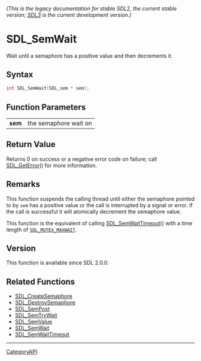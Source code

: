 ###### (This is the legacy documentation for stable SDL2, the current stable version; [SDL3](https://wiki.libsdl.org/SDL3/) is the current development version.)
# SDL_SemWait

Wait until a semaphore has a positive value and then decrements it.

## Syntax

```c
int SDL_SemWait(SDL_sem * sem);

```

## Function Parameters

|             |                       |
| ----------- | --------------------- |
| **sem**     | the semaphore wait on |

## Return Value

Returns 0 on success or a negative error code on failure; call
[SDL_GetError](SDL_GetError)() for more information.

## Remarks

This function suspends the calling thread until either the semaphore
pointed to by `sem` has a positive value or the call is interrupted by a
signal or error. If the call is successful it will atomically decrement the
semaphore value.

This function is the equivalent of calling
[SDL_SemWaitTimeout](SDL_SemWaitTimeout)() with a time length of
[`SDL_MUTEX_MAXWAIT`](SDL_MUTEX_MAXWAIT).

## Version

This function is available since SDL 2.0.0.

## Related Functions

* [SDL_CreateSemaphore](SDL_CreateSemaphore)
* [SDL_DestroySemaphore](SDL_DestroySemaphore)
* [SDL_SemPost](SDL_SemPost)
* [SDL_SemTryWait](SDL_SemTryWait)
* [SDL_SemValue](SDL_SemValue)
* [SDL_SemWait](SDL_SemWait)
* [SDL_SemWaitTimeout](SDL_SemWaitTimeout)

----
[CategoryAPI](CategoryAPI)

